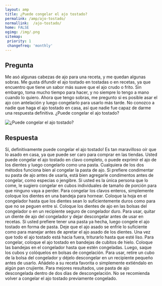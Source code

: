 ```yaml
---
layout: amp
title: ¿Puede congelar el ajo tostado?  
permalink: /amp/ajo-tostado/
normallink:  /ajo-tostado/
home: FALSE
ogimg: /img/.png
sitemap:
 priority: 1
 changefreq: 'monthly'
---
```




## Pregunta

Me asó algunas cabezas de ajo para una receta, y me quedan algunas sobras. Me gusta difundir el ajo tostado en tostadas o en recetas, ya que encuentro que tiene un sabor más suave que el ajo crudo o frito. Sin embargo, toma mucho tiempo para hacer, y no siempre lo tengo a mano cuando lo quiero. Ahora que tengo sobras, me pregunto si es posible asar el ajo con antelación y luego congelarlo para usarlo más tarde. No conozco a nadie que haga el ajo tostado en casa, así que nadie fue capaz de darme una respuesta definitiva. ¿Puede congelar el ajo tostado?


![¿Puede congelar el ajo tostado?](https://sepuedecongelar.com/img/ "¿Puede congelar el ajo tostado?" )


## Respuesta

Sí, definitivamente puede congelar el ajo tostado! Es tan maravilloso oír que lo asado en casa, ya que puede ser caro para comprar en las tiendas. Usted puede congelar el ajo tostado en clavo completo, o puede exprimir el ajo de los dientes y luego congelarlo como una pasta. Cualquiera de los dos métodos funciona bien al congelar la pasta de ajo. Si prefiere condimentar su pasta de ajo antes de usarla, está bien agregarle condimentos antes de congelar, como especias o jengibre.
Si usted es la única persona que lo come, le sugiero congelar en cubos individuales de tamaño de porción para que ninguno vaya a perder. Para congelar los clavos enteros, simplemente coloque los dientes en una bandeja para hornear. Coloque la hoja en el congelador hasta que los dientes sean lo suficientemente duros como para que no se peguen entre sí. Coloque los dientes de ajo en las bolsas del congelador o en un recipiente seguro de congelador duro. Para usar, quitar un diente de ajo del congelador y dejar descongelar antes de usar en recetas.
Si usted prefiere tener una pasta ya hecha, luego congele el ajo tostado en forma de pasta. Deje que el ajo asado se enfríe lo suficiente como para manejar antes de apretar el ajo asado de los dientes. Una vez que todo el ajo tostado está hacia fuera, triturarlo hasta que esté liso. Para congelar, coloque el ajo tostado en bandejas de cubitos de hielo. Coloque las bandejas en el congelador hasta que estén congeladas. Luego, saque los cubos y colóquelos en bolsas de congelación. Para usar, retire un cubo de la bolsa del congelador y déjelo descongelar en un recipiente pequeño antes de usarlo. Añádelo a su receta favorita o simplemente extiéndalo en algún pan crujiente. Para mejores resultados, use pasta de ajo descongelada dentro de dos días de descongelación. No se recomienda volver a congelar el ajo tostado previamente congelado.